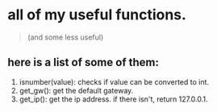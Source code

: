 # all of my useful functions.
> (and some less useful)
## here is a list of some of them:
1. isnumber(value):
    checks if value can be converted to int.
2. get_gw():
    get the default gateway.
3. get_ip():
    get the ip address. if there isn't, return 127.0.0.1.